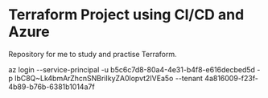 # Terraform Project using CI/CD and Azure
Repository for me to study and practise Terraform. 



az login --service-principal -u b5c6c7d8-80a4-4e31-b4f8-e616decbed5d -p lbC8Q~Lk4bmArZhcnSNBriIkyZA0lopvt2IVEa5o --tenant 4a816009-f23f-4b89-b76b-6381b1014a7f